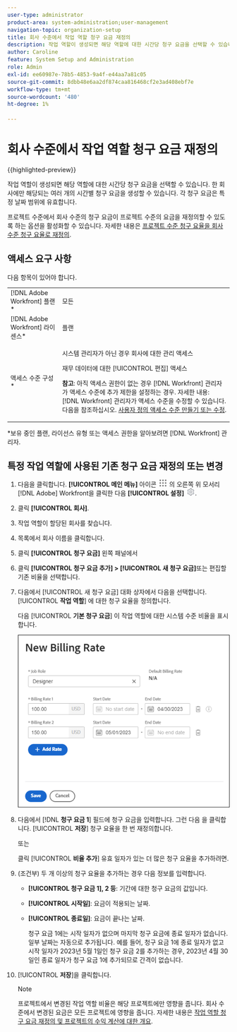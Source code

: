```yaml
---
user-type: administrator
product-area: system-administration;user-management
navigation-topic: organization-setup
title: 회사 수준에서 작업 역할 청구 요금 재정의
description: 작업 역할이 생성되면 해당 역할에 대한 시간당 청구 요금을 선택할 수 있습니다. 회사별로 고유한 시간당 청구 요금을 생성할 수 있습니다.
author: Caroline
feature: System Setup and Administration
role: Admin
exl-id: ee60987e-78b5-4853-9a4f-e44aa7a81c05
source-git-commit: 8dbb48e6aa2df874caa816468cf2e3ad408ebf7e
workflow-type: tm+mt
source-wordcount: '480'
ht-degree: 1%

---
```


# 회사 수준에서 작업 역할 청구 요금 재정의

{{highlighted-preview}}

작업 역할이 생성되면 해당 역할에 대한 시간당 청구 요금을 선택할 수 있습니다. <span class="preview">한 회사에만 해당되는 여러 개의 시간별 청구 요금을 생성할 수 있습니다. 각 청구 요금은 특정 날짜 범위에 유효합니다.</span>

프로젝트 수준에서 회사 수준의 청구 요금이 프로젝트 수준의 요금을 재정의할 수 있도록 하는 옵션을 활성화할 수 있습니다. 자세한 내용은 [프로젝트 수준 청구 요율을 회사 수준 청구 요율로 재정의](../../../manage-work/projects/project-finances/override-project-level-with-company-level-billing-rates.md).

## 액세스 요구 사항

다음 항목이 있어야 합니다.

<table style="table-layout:auto"> 
 <col> 
 <col> 
 <tbody> 
  <tr> 
   <td role="rowheader">[!DNL Adobe Workfront] 플랜*</td> 
   <td> <p>모든 </p> </td> 
  </tr> 
  <tr> 
   <td role="rowheader">[!DNL Adobe Workfront] 라이센스*</td> 
   <td>플랜</td> 
  </tr> 
  <tr> 
   <td role="rowheader">액세스 수준 구성*</td> 
   <td> <p>시스템 관리자가 아닌 경우 회사에 대한 관리 액세스</p> <p>재무 데이터에 대한 [!UICONTROL 편집] 액세스</p> <p><b>참고</b>: 아직 액세스 권한이 없는 경우 [!DNL Workfront] 관리자가 액세스 수준에 추가 제한을 설정하는 경우. 자세한 내용: [!DNL Workfront] 관리자가 액세스 수준을 수정할 수 있습니다. 다음을 참조하십시오. <a href="../../../administration-and-setup/add-users/configure-and-grant-access/create-modify-access-levels.md" class="MCXref xref">사용자 정의 액세스 수준 만들기 또는 수정</a>.</p> </td> 
  </tr> 
 </tbody> 
</table>

&#42;보유 중인 플랜, 라이선스 유형 또는 액세스 권한을 알아보려면 [!DNL Workfront] 관리자.

## 특정 작업 역할에 사용된 기존 청구 요금 재정의 또는 변경

1. 다음을 클릭합니다. **[!UICONTROL 메인 메뉴]** 아이콘 ![](assets/main-menu-icon.png) 의 오른쪽 위 모서리 [!DNL Adobe] Workfront을 클릭한 다음 **[!UICONTROL 설정]** ![](assets/gear-icon-settings.png).

1. 클릭 **[!UICONTROL 회사]**.
1. 작업 역할이 할당된 회사를 찾습니다.
1. <span class="preview">목록에서 회사 이름을 클릭합니다.</span>
1. <span class="preview">클릭 **[!UICONTROL 청구 요금]** 왼쪽 패널에서</span>
1. <span class="preview">클릭 **[!UICONTROL 청구 요금 추가] > [!UICONTROL 새 청구 요금]**&#x200B;또는 편집할 기존 비율을 선택합니다.</span>
1. <span class="preview">다음에서 [!UICONTROL 새 청구 요금] 대화 상자에서 다음을 선택합니다. [!UICONTROL **작업 역할**] 에 대한 청구 요율을 정의합니다.</span>

   <span class="preview">다음 [!UICONTROL **기본 청구 요금**] 이 작업 역할에 대한 시스템 수준 비율을 표시합니다.</span>

   <span class="preview">![새 청구 요금 대화 상자](assets/date-effective-billing-rates-for-company.png)</span>

1. <span class="preview">다음에서 [!DNL **청구 요금 1**] 필드에 청구 요금을 입력합니다. 그런 다음 을 클릭합니다. [!UICONTROL **저장**] 청구 요율을 한 번 재정의합니다.</span>

   <span class="preview">또는</span>

   <span class="preview">클릭 [!UICONTROL **비율 추가**] 유효 일자가 있는 더 많은 청구 요율을 추가하려면.</span>

1. <span class="preview">(조건부) 두 개 이상의 청구 요율을 추가하는 경우 다음 정보를 입력합니다.</span>

   * <span class="preview">**[!UICONTROL 청구 요금 1], 2 등&#x200B;**: 기간에 대한 청구 요금의 값입니다.</span>
   * <span class="preview">**[!UICONTROL 시작일&#x200B;]**: 요금이 적용되는 날짜.</span>
   * <span class="preview">**[!UICONTROL 종료일&#x200B;]**: 요금이 끝나는 날짜.</span>

     <span class="preview">청구 요금 1에는 시작 일자가 없으며 마지막 청구 요금에 종료 일자가 없습니다. 일부 날짜는 자동으로 추가됩니다. 예를 들어, 청구 요금 1에 종료 일자가 없고 시작 일자가 2023년 5월 1일인 청구 요금 2를 추가하는 경우, 2023년 4월 30일인 종료 일자가 청구 요금 1에 추가되므로 간격이 없습니다.</span>

1. <span class="preview">[!UICONTROL **저장**]&#x200B;을 클릭합니다.</span>

   >[!NOTE]
   >
   >프로젝트에서 변경된 작업 역할 비율은 해당 프로젝트에만 영향을 줍니다. 회사 수준에서 변경된 요금은 모든 프로젝트에 영향을 줍니다. 자세한 내용은 [작업 역할 청구 요금 재정의 및 프로젝트의 수익 계산에 대한 개요](../../../manage-work/projects/project-finances/override-role-billing-rates-and-calculate-project-revenue.md).
